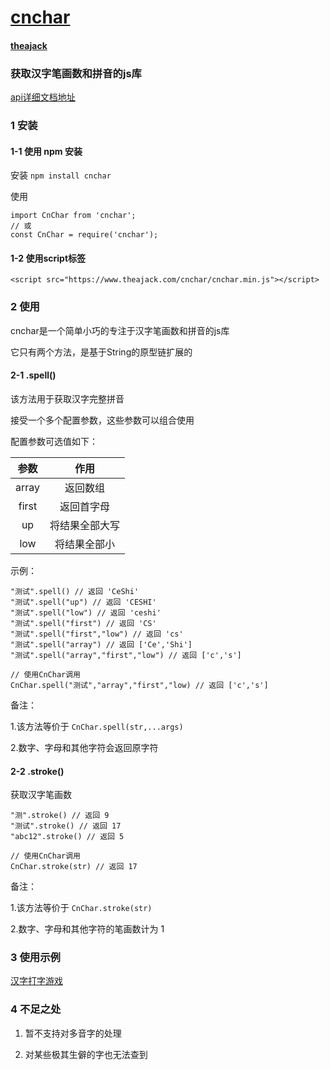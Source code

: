 # [cnchar](https://github.com/theajack/cnchar)
#### [theajack](https://www.theajack.com/)
### 获取汉字笔画数和拼音的js库
[api详细文档地址](https://www.theajack.com/cnchar/)
### 1 安装
#### 1-1 使用 npm 安装

安装
`npm install cnchar`

使用

```
import CnChar from 'cnchar';
// 或
const CnChar = require('cnchar');
```

#### 1-2 使用script标签

```
<script src="https://www.theajack.com/cnchar/cnchar.min.js"></script>
```


### 2 使用
cnchar是一个简单小巧的专注于汉字笔画数和拼音的js库

它只有两个方法，是基于String的原型链扩展的

#### 2-1 .spell()
该方法用于获取汉字完整拼音

接受一个多个配置参数，这些参数可以组合使用

配置参数可选值如下：

|参数|作用|
|:--:|:--:|
|array|返回数组|
|first|返回首字母|
|up|将结果全部大写|
|low|将结果全部小|

示例：

```
"测试".spell() // 返回 'CeShi'
"测试".spell("up") // 返回 'CESHI'
"测试".spell("low") // 返回 'ceshi'
"测试".spell("first") // 返回 'CS'
"测试".spell("first","low") // 返回 'cs'
"测试".spell("array") // 返回 ['Ce','Shi']
"测试".spell("array","first","low") // 返回 ['c','s']

// 使用CnChar调用
CnChar.spell("测试","array","first","low) // 返回 ['c','s']
```

备注：

1.该方法等价于 `CnChar.spell(str,...args)`

2.数字、字母和其他字符会返回原字符

#### 2-2 .stroke()
获取汉字笔画数

```
"测".stroke() // 返回 9
"测试".stroke() // 返回 17
"abc12".stroke() // 返回 5

// 使用CnChar调用
CnChar.stroke(str) // 返回 17
```

备注：

1.该方法等价于 `CnChar.stroke(str)`

2.数字、字母和其他字符的笔画数计为 1

### 3 使用示例

[汉字打字游戏](https://www.theajack.com/type/)

### 4 不足之处

1. 暂不支持对多音字的处理

2. 对某些极其生僻的字也无法查到
